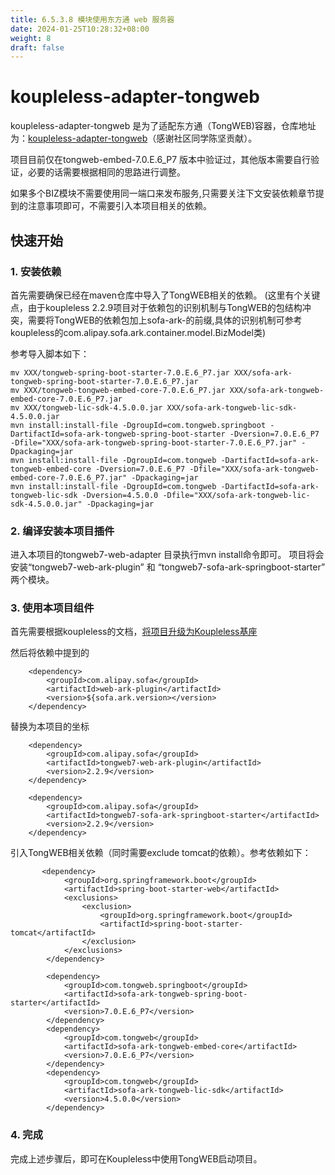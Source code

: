 ```yaml
---
title: 6.5.3.8 模块使用东方通 web 服务器
date: 2024-01-25T10:28:32+08:00
weight: 8
draft: false
---
```


# koupleless-adapter-tongweb
koupleless-adapter-tongweb 是为了适配东方通（TongWEB)容器，仓库地址为：[koupleless-adapter-tongweb](https://github.com/lvjing2/koupleless-adapter-tongweb)（感谢社区同学陈坚贡献）。

项目目前仅在tongweb-embed-7.0.E.6_P7 版本中验证过，其他版本需要自行验证，必要的话需要根据相同的思路进行调整。

如果多个BIZ模块不需要使用同一端口来发布服务,只需要关注下文安装依赖章节提到的注意事项即可，不需要引入本项目相关的依赖。

## 快速开始
### 1. 安装依赖
首先需要确保已经在maven仓库中导入了TongWEB相关的依赖。
(这里有个关键点，由于koupleless 2.2.9项目对于依赖包的识别机制与TongWEB的包结构冲突，需要将TongWEB的依赖包加上sofa-ark-的前缀,具体的识别机制可参考koupleless的com.alipay.sofa.ark.container.model.BizModel类)

参考导入脚本如下：
```shell
mv XXX/tongweb-spring-boot-starter-7.0.E.6_P7.jar XXX/sofa-ark-tongweb-spring-boot-starter-7.0.E.6_P7.jar
mv XXX/tongweb-tongweb-embed-core-7.0.E.6_P7.jar XXX/sofa-ark-tongweb-embed-core-7.0.E.6_P7.jar
mv XXX/tongweb-lic-sdk-4.5.0.0.jar XXX/sofa-ark-tongweb-lic-sdk-4.5.0.0.jar
mvn install:install-file -DgroupId=com.tongweb.springboot -DartifactId=sofa-ark-tongweb-spring-boot-starter -Dversion=7.0.E.6_P7 -Dfile="XXX/sofa-ark-tongweb-spring-boot-starter-7.0.E.6_P7.jar" -Dpackaging=jar
mvn install:install-file -DgroupId=com.tongweb -DartifactId=sofa-ark-tongweb-embed-core -Dversion=7.0.E.6_P7 -Dfile="XXX/sofa-ark-tongweb-embed-core-7.0.E.6_P7.jar" -Dpackaging=jar
mvn install:install-file -DgroupId=com.tongweb -DartifactId=sofa-ark-tongweb-lic-sdk -Dversion=4.5.0.0 -Dfile="XXX/sofa-ark-tongweb-lic-sdk-4.5.0.0.jar" -Dpackaging=jar
```
### 2. 编译安装本项目插件
进入本项目的tongweb7-web-adapter 目录执行mvn install命令即可。
项目将会安装“tongweb7-web-ark-plugin” 和 “tongweb7-sofa-ark-springboot-starter” 两个模块。

### 3. 使用本项目组件
首先需要根据koupleless的文档，[将项目升级为Koupleless基座](https://koupleless.io/docs/tutorials/base-create/springboot-and-sofaboot/)

然后将依赖中提到的
```
    <dependency>
        <groupId>com.alipay.sofa</groupId>
        <artifactId>web-ark-plugin</artifactId>
        <version>${sofa.ark.version></version>
    </dependency>
```
替换为本项目的坐标
```
    <dependency>
        <groupId>com.alipay.sofa</groupId>
        <artifactId>tongweb7-web-ark-plugin</artifactId>
        <version>2.2.9</version>
    </dependency>
    
    <dependency>
        <groupId>com.alipay.sofa</groupId>
        <artifactId>tongweb7-sofa-ark-springboot-starter</artifactId>
        <version>2.2.9</version>
    </dependency>
```

引入TongWEB相关依赖（同时需要exclude tomcat的依赖）。参考依赖如下：
```angular2html
       <dependency>
            <groupId>org.springframework.boot</groupId>
            <artifactId>spring-boot-starter-web</artifactId>
            <exclusions>
                <exclusion>
                    <groupId>org.springframework.boot</groupId>
                    <artifactId>spring-boot-starter-tomcat</artifactId>
                </exclusion>
            </exclusions>
        </dependency>

        <dependency>
            <groupId>com.tongweb.springboot</groupId>
            <artifactId>sofa-ark-tongweb-spring-boot-starter</artifactId>
            <version>7.0.E.6_P7</version>
        </dependency>
        <dependency>
            <groupId>com.tongweb</groupId>
            <artifactId>sofa-ark-tongweb-embed-core</artifactId>
            <version>7.0.E.6_P7</version>
        </dependency>
        <dependency>
            <groupId>com.tongweb</groupId>
            <artifactId>sofa-ark-tongweb-lic-sdk</artifactId>
            <version>4.5.0.0</version>
        </dependency>
```

### 4. 完成
完成上述步骤后，即可在Koupleless中使用TongWEB启动项目。
